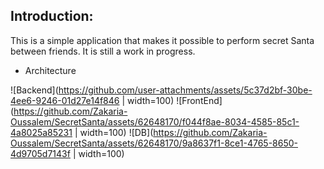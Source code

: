 ## Introduction:

This is a simple application that makes it possible to perform secret Santa between friends. It is still a work in progress. 
- Architecture

![Backend](https://github.com/user-attachments/assets/5c37d2bf-30be-4ee6-9246-01d27e14f846 | width=100)
![FrontEnd](https://github.com/Zakaria-Oussalem/SecretSanta/assets/62648170/f044f8ae-8034-4585-85c1-4a8025a85231 | width=100)
![DB](https://github.com/Zakaria-Oussalem/SecretSanta/assets/62648170/9a8637f1-8ce1-4765-8650-4d9705d7143f | width=100)

